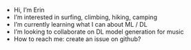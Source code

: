 - Hi, I’m Erin
- I’m interested in surfing, climbing, hiking, camping
- I’m currently learning what I can about ML / DL
- I’m looking to collaborate on DL model generation for music
- How to reach me: create an issue on github? 

<!---
eplewis89/eplewis89 is a ✨ special ✨ repository because its `README.md` (this file) appears on your GitHub profile.
You can click the Preview link to take a look at your changes.
--->
